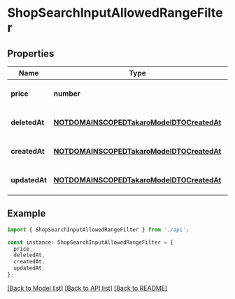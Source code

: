 # ShopSearchInputAllowedRangeFilter

## Properties

| Name          | Type                                                                                    | Description | Notes                             |
| ------------- | --------------------------------------------------------------------------------------- | ----------- | --------------------------------- |
| **price**     | **number**                                                                              |             | [optional] [default to undefined] |
| **deletedAt** | [**NOTDOMAINSCOPEDTakaroModelDTOCreatedAt**](NOTDOMAINSCOPEDTakaroModelDTOCreatedAt.md) |             | [optional] [default to undefined] |
| **createdAt** | [**NOTDOMAINSCOPEDTakaroModelDTOCreatedAt**](NOTDOMAINSCOPEDTakaroModelDTOCreatedAt.md) |             | [optional] [default to undefined] |
| **updatedAt** | [**NOTDOMAINSCOPEDTakaroModelDTOCreatedAt**](NOTDOMAINSCOPEDTakaroModelDTOCreatedAt.md) |             | [optional] [default to undefined] |

## Example

```typescript
import { ShopSearchInputAllowedRangeFilter } from './api';

const instance: ShopSearchInputAllowedRangeFilter = {
  price,
  deletedAt,
  createdAt,
  updatedAt,
};
```

[[Back to Model list]](../README.md#documentation-for-models) [[Back to API list]](../README.md#documentation-for-api-endpoints) [[Back to README]](../README.md)
